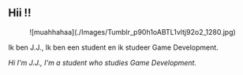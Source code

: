 ## Hii !! 

<div style align= center>
![muahhahaa](./Images/Tumblr_p90h1oABTL1vltj92o2_1280.jpg)
</div>

Ik ben J.J., Ik ben een student en ik studeer Game Development.

_Hi I'm J.J., I'm a student who studies Game Development._


<!--
**forestfox08/forestfox08** is a ✨ _special_ ✨ repository because its `README.md` (this file) appears on your GitHub profile.

Here are some ideas to get you started:

- 🔭 I’m currently working on ...
- 🌱 I’m currently learning ...
- 👯 I’m looking to collaborate on ...
- 🤔 I’m looking for help with ...
- 💬 Ask me about ...
- 📫 How to reach me: ...
- 😄 Pronouns: ...
- ⚡ Fun fact: ...
-->
